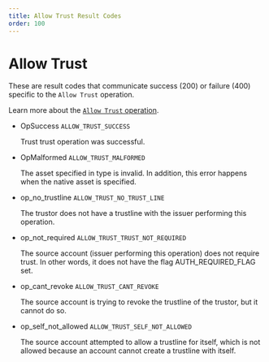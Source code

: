 ```yaml
---
title: Allow Trust Result Codes
order: 100
---
```


# Allow Trust

These are result codes that communicate success \(200\) or failure \(400\) specific to the `Allow Trust` operation.

Learn more about the [`Allow Trust` operation](../../../../start/list-of-operations.md#allow-trust).

* OpSuccess `ALLOW_TRUST_SUCCESS`

  Trust trust operation was successful.

* OpMalformed `ALLOW_TRUST_MALFORMED`

  The asset specified in type is invalid. In addition, this error happens when the native asset is specified.

* op\_no\_trustline `ALLOW_TRUST_NO_TRUST_LINE`

  The trustor does not have a trustline with the issuer performing this operation.

* op\_not\_required `ALLOW_TRUST_TRUST_NOT_REQUIRED`

  The source account \(issuer performing this operation\) does not require trust. In other words, it does not have the flag AUTH\_REQUIRED\_FLAG set.

* op\_cant\_revoke `ALLOW_TRUST_CANT_REVOKE`

  The source account is trying to revoke the trustline of the trustor, but it cannot do so.

* op\_self\_not\_allowed `ALLOW_TRUST_SELF_NOT_ALLOWED`

  The source account attempted to allow a trustline for itself, which is not allowed because an account cannot create a trustline with itself.

